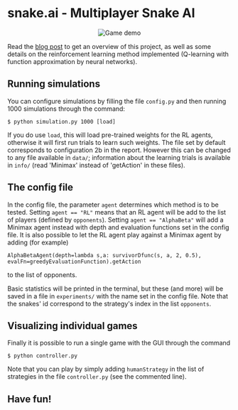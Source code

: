 # snake.ai - Multiplayer Snake AI

<p align="center">
  <img src="https://sds-dubois.github.io/img/projects/snake_game.gif" alt="Game demo" />
</p>

Read the [blog post](http://bit.do/blog_SnakeAI) to get an overview of this project, as well as some details on the reinforcement learning method implemented (Q-learning with function approximation by neural networks).

## Running simulations
You can configure simulations by filling the file `config.py` and then running 1000 simulations through the command:
```
$ python simulation.py 1000 [load] 
```
If you do use `load`, this will load pre-trained weights for the RL agents, otherwise it will first run trials to learn
such weights. The file set by default corresponds to configuration 2b in the report. However this can be changed to any file
available in `data/`; information about the learning trials is available in `info/` (read 'Minimax' instead of 'getAction' in 
these files). 

## The config file
In the config file, the parameter `agent` determines which method is to be tested. Setting `agent == "RL"` means that an RL
agent will be add to the list of players (defined by `opponents`). Setting `agent == "AlphaBeta"` will add a Minimax agent instead
with depth and evaluation functions set in the config file. It is also possible to let the RL agent play against a Minimax agent by
adding (for example)
```
AlphaBetaAgent(depth=lambda s,a: survivorDfunc(s, a, 2, 0.5), evalFn=greedyEvaluationFunction).getAction
```
to the list of opponents.

Basic statistics will be printed in the terminal, but these (and more) will be saved in a file in `experiments/` with the name
set in the config file. Note that the snakes' id correspond to the strategy's index in the list `opponents`.

## Visualizing individual games
Finally it is possible to run a single game with the GUI through the command 
```
$ python controller.py
```
Note that you can play by simply adding `humanStrategy` in the list of strategies in the file `controller.py` (see the commented line).


## Have fun!

